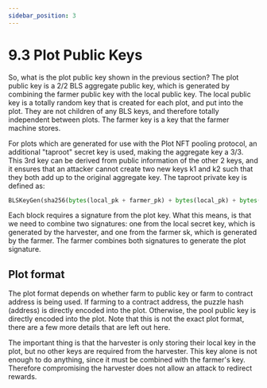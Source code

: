 ```yaml
---
sidebar_position: 3
---
```


# 9.3 Plot Public Keys

So, what is the plot public key shown in the previous section? The plot public key is a 2/2 BLS aggregate public key, which
is generated by combining the farmer public key with the local public key.
The local public key is a totally random key that is created for each plot, and put into the plot. They are not children
of any BLS keys, and therefore totally independent between plots.
The farmer key is a key that the farmer machine stores.

For plots which are generated for use with the Plot NFT pooling protocol, an additional "taproot" secret key is used,
making the aggregate key a 3/3. This 3rd key can be derived from public information of the other 2 keys, and it ensures
that an attacker cannot create two new keys k1 and k2 such that they both add up to the original aggregate key.
The taproot private key is defined as: 

```python
BLSKeyGen(sha256(bytes(local_pk + farmer_pk) + bytes(local_pk) + bytes(farmer_pk)))
```

Each block requires a signature from the plot key. What this means, is that we need to combine two signatures: one from the local secret key, which is generated by the harvester, and one from the
farmer sk, which is generated by the farmer. The farmer combines both signatures to generate the plot signature.


## Plot format

The plot format depends on whether farm to public key or farm to contract address is being used. If farming to a contract
address, the puzzle hash (address) is directly encoded into the plot. Otherwise, the pool public key is directly encoded into the plot.
Note that this is not the exact plot format, there are a few more details that are left out here.


The important thing is that the harvester is only storing their local key in the plot, but no other keys are required
from the harvester. This key alone is not enough to do anything, since it must be combined with the farmer's key. 
Therefore compromising the harvester does not allow an attack to redirect rewards.
